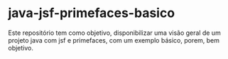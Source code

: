# java-jsf-primefaces-basico
Este repositório tem como objetivo, disponibilizar uma visão geral de um projeto java com jsf e primefaces, com um exemplo básico, porem, bem objetivo.
